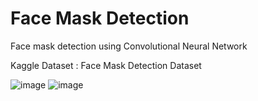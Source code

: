 # Face Mask Detection
Face mask detection using Convolutional Neural Network 

Kaggle Dataset : Face Mask Detection Dataset

![image](https://github.com/vaiibs/Face-Mask-Detection/assets/97294116/faa19d4f-7762-4329-84a2-f0ae4b42e421)
![image](https://github.com/vaiibs/Face-Mask-Detection/assets/97294116/2ef89c60-1773-4152-b3e5-e9ba4bfee33c)
